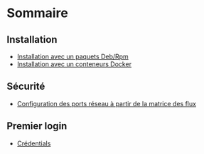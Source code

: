 # Sommaire


## Installation
  
- [Installation avec un paquets Deb/Rpm](installation-paquets.md)
- [Installation avec un conteneurs Docker](installation-conteneurs.md)  

## Sécurité 

- [Configuration des ports réseau à partir de la matrice des flux](pre-requis-parefeu-et-selinux.md)  

## Premier login

- [Crédentials](premiere-connexion.md)
